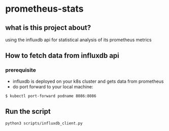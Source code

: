 # prometheus-stats

## what is this project about?
using the influxdb api for statistical analysis of its prometheus metrics

## How to fetch data from influxdb api 
### prerequisite
- influxdb is deployed on your k8s cluster and gets data from prometheus
- do port forward to your local machine:

```
$ kubectl port-forward podname 8086:8086
```

## Run the script

```
python3 scripts/influxdb_client.py
```


